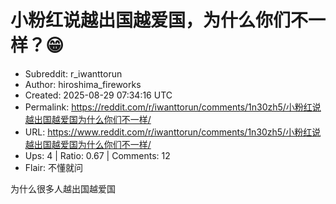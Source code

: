 # 小粉红说越出国越爱国，为什么你们不一样？😁

- Subreddit: r_iwanttorun
- Author: hiroshima_fireworks
- Created: 2025-08-29 07:34:16 UTC
- Permalink: https://reddit.com/r/iwanttorun/comments/1n30zh5/小粉红说越出国越爱国为什么你们不一样/
- URL: https://www.reddit.com/r/iwanttorun/comments/1n30zh5/小粉红说越出国越爱国为什么你们不一样/
- Ups: 4 | Ratio: 0.67 | Comments: 12
- Flair: 不懂就问


为什么很多人越出国越爱国

